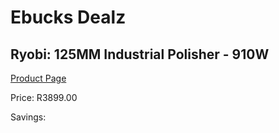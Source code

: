 
# Ebucks Dealz
## Ryobi: 125MM Industrial Polisher - 910W
[Product Page](https://www.ebucks.com/web/shop/productSelected.do?prodId=335407031&catId=336131693)

Price: R3899.00

Savings: 


	